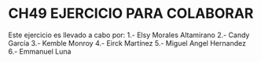 # CH49 EJERCICIO PARA COLABORAR

Este ejercicio es llevado a cabo por:
1.- Elsy Morales Altamirano
2.- Candy García
3.- Kemble Monroy
4.- Eirck Martínez
5.- Miguel Angel Hernandez
6.- Emmanuel Luna

